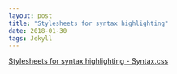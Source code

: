 ```yaml
---
layout: post
title: "Stylesheets for syntax highlighting"
date: 2018-01-30
tags: Jekyll
---
```


[Stylesheets for syntax highlighting - Syntax.css](https://github.com/mojombo/tpw/blob/master/css/syntax.css)
